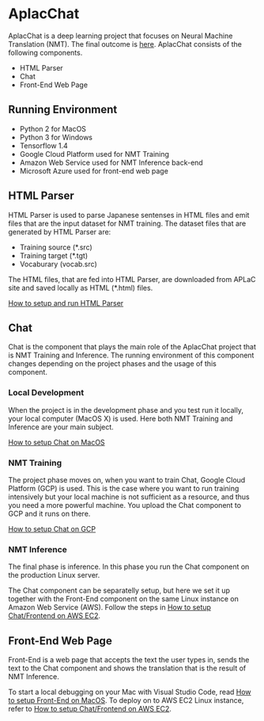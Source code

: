 # AplacChat

AplacChat is a deep learning project that focuses on Neural Machine Translation (NMT). The final outcome is [here](http://aplac-chat.koni4.net/).
AplacChat consists of the following components.
* HTML Parser
* Chat
* Front-End Web Page

## Running Environment
* Python 2 for MacOS
* Python 3 for Windows
* Tensorflow 1.4
* Google Cloud Platform used for NMT Training
* Amazon Web Service used for NMT Inference back-end
* Microsoft Azure used for front-end web page

## HTML Parser
HTML Parser is used to parse Japanese sentenses in HTML files and emit files that are the input dataset for NMT training. The dataset files that are generated by HTML Parser are:
* Training source (*.src)
* Training target (*.tgt)
* Vocaburary (vocab.src)

The HTML files, that are fed into HTML Parser, are downloaded from APLaC site and saved locally as HTML (*.html) files. 

[How to setup and run HTML Parser](HTMLParser/README%20Setup%20HTML%20Parser.md)

## Chat
Chat is the component that plays the main role of the AplacChat project that is NMT Training and Inference. The running environment of this component changes depending on the project phases and the usage of this component.

### Local Development
When the project is in the development phase and you test run it locally, your local computer (MacOS X) is used. Here both NMT Training and Inference are your main subject.

[How to setup Chat on MacOS](chat/README%20Setup%20Chat%20on%20MacOS.md)

### NMT Training
The project phase moves on, when you want to train Chat, Google Cloud Platform (GCP) is used. This is the case where you want to run training intensively but your local machine is not sufficient as a resource, and thus you need a more powerful machine. You upload the Chat component to GCP and it runs on there.

[How to setup Chat on GCP](chat/README%20Setup%20chat%20on%20GCP.md)

### NMT Inference
The final phase is inference. In this phase you run the Chat component on the production Linux server.

The Chat component can be separatelly setup, but here we set it up together with the Front-End component on the same Linux instance on Amazon Web Service (AWS). Follow the steps in [How to setup Chat/Frontend on AWS EC2](frontend/README%20Setup%20chat-frontend%20on%20AWS%20EC2.md).

## Front-End Web Page
Front-End is a web page that accepts the text the user types in, sends the text to the Chat component and shows the translation that is the result of NMT Inference.

To start a local debugging on your Mac with Visual Studio Code, read [How to setup Front-End on MacOS](frontend/README%20Setup%20frontend%20on%20MacOS.md). To deploy on to AWS EC2 Linux instance, refer to [How to setup Chat/Frontend on AWS EC2](frontend/README%20Setup%20chat-frontend%20on%20AWS%20EC2.md).
